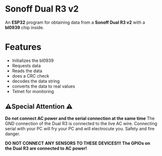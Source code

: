#  Sonoff Dual R3 v2

An **ESP32** program for obtaining data from a **Sonoff Dual R3 v2**  with a **bl0939** chip inside.

#  Features

 - Initializes the bl0939
 - Requests data
 - Reads the data 
 - does a CRC check
 - decodes the data string
 - converts the data to real values
 - Telnet for monitoring




## ⚠️️Special Attention ⚠️️

**Do not connect AC power and the serial connection at the same time**
The GND connection of the Dual R3 is connected to the live AC wire.
Connecting serial with your PC will fry your PC and will electrocute you.
Safety and fire danger.

**DO NOT CONNECT ANY SENSORS TO THESE DEVICES!!! The GPIOs on the Dual R3 are connected to AC power!**
